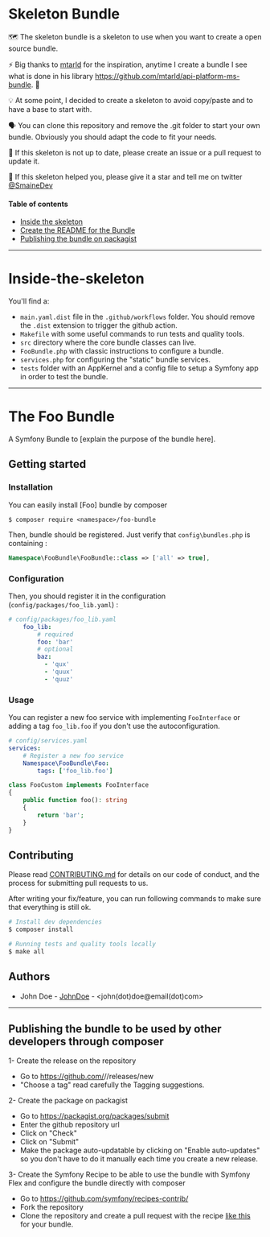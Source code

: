 # Skeleton Bundle

🗺 The skeleton bundle is a skeleton to use when you want to create a open source bundle.

⚡️ Big thanks to [mtarld](https://github.com/mtarld) for the inspiration, anytime I create a bundle I see what is done in his library https://github.com/mtarld/api-platform-ms-bundle. 👀

💡 At some point, I decided to create a skeleton to avoid copy/paste and to have a base to start with.

🗣 You can clone this repository and remove the .git folder to start your own bundle. Obviously you should adapt the code to fit your needs.

🫵 If this skeleton is not up to date, please create an issue or a pull request to update it.

🤝 If this skeleton helped you, please give it a star and tell me on twitter [@SmaineDev](https://twitter.com/@SmaineDev)

#### Table of contents
- [Inside the skeleton](#Inside-the-skeleton)
- [Create the README for the Bundle](#The-Foo-Bundle)
- [Publishing the bundle on packagist](#Publishing-the-bundle-on-packagist)

-----------------

# Inside-the-skeleton

You'll find a:
- `main.yaml.dist` file in the `.github/workflows` folder. You should remove the `.dist` extension to trigger the github action.
- `Makefile` with some useful commands to run tests and quality tools.
- `src` directory where the core bundle classes can live.
- `FooBundle.php` with classic instructions to configure a bundle.
- `services.php` for configuring the "static" bundle services.
- `tests` folder with an AppKernel and a config file to setup a Symfony app in order to test the bundle. 

-----------------

# The Foo Bundle

A Symfony Bundle to [explain the purpose of the bundle here].

## Getting started
### Installation
You can easily install [Foo] bundle by composer
```
$ composer require <namespace>/foo-bundle
```
Then, bundle should be registered. Just verify that `config\bundles.php` is containing :
```php
Namespace\FooBundle\FooBundle::class => ['all' => true],
```

### Configuration
Then, you should register it in the configuration (`config/packages/foo_lib.yaml`) :
```yaml
# config/packages/foo_lib.yaml
    foo_lib:
        # required
        foo: 'bar'
        # optional
        baz: 
          - 'qux'
          - 'quux'
          - 'quuz'
```

### Usage

You can register a new foo service with implementing `FooInterface` or adding a tag `foo_lib.foo` if you don't use the autoconfiguration.

```yaml
# config/services.yaml
services:
    # Register a new foo service
    Namespace\FooBundle\Foo:
        tags: ['foo_lib.foo']
```

```php
class FooCustom implements FooInterface
{
    public function foo(): string
    {
        return 'bar';
    }
}
```

## Contributing
Please read [CONTRIBUTING.md](CONTRIBUTING.md) for details on our code of conduct, and the process for submitting pull requests to us.

After writing your fix/feature, you can run following commands to make sure that everything is still ok.

```bash
# Install dev dependencies
$ composer install

# Running tests and quality tools locally
$ make all
```

## Authors
- John Doe - [JohnDoe](https://github.com/johndoe) - <john(dot)doe@email(dot)com>

-----------------

## Publishing the bundle to be used by other developers through composer

1- Create the release on the repository
- Go to https://github.com/<pseudo>/<the-lib>/releases/new
- "Choose a tag" read carefully the Tagging suggestions.

2- Create the package on packagist
- Go to https://packagist.org/packages/submit
- Enter the github repository url
- Click on "Check"
- Click on "Submit"
- Make the package auto-updatable by clicking on "Enable auto-updates" so you don't have to do it manually each time you create a new release.

3- Create the Symfony Recipe to be able to use the bundle with Symfony Flex and configure the bundle directly with composer
- Go to https://github.com/symfony/recipes-contrib/
- Fork the repository
- Clone the repository and create a pull request with the recipe [like this](https://github.com/symfony/recipes-contrib/pull/1102/files) for your bundle.
